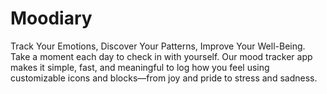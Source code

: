 # Moodiary
Track Your Emotions, Discover Your Patterns, Improve Your Well-Being. Take a moment each day to check in with yourself. Our mood tracker app makes it simple, fast, and meaningful to log how you feel using customizable icons and blocks—from joy and pride to stress and sadness.

